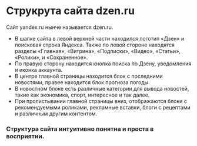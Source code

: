# Струкрута сайта dzen.ru
Сайт yandex.ru нынче называется dzen.ru.
* В шапке сайта в левой верхней части находился логотип «Дзен» и поисковая строка Яндекса. Также по левой стороне находятся разделы «Главная», «Витрина», «Подписки», «Видео», «Статьи», «Ролики», и «Сохраненное».
* По правую сторону находится кнопка поиска по Дзену, уведомления и иконка аккаунта.
* В центре главной страницы находится блок с последними новостями, правее находится блок прогноза погоды.
* В новостном блоке есть различные категории для вывода новостей, такие как экономика, спорт, интересное и так далее.
* При пролистывании главной страницы вниз, отображаются блоки с рекомендуемыми роликами, рекламные вставки, блоги с рецептами и различным другим контентом. 
### Структура сайта интуитивно понятна и проста в восприятии.
